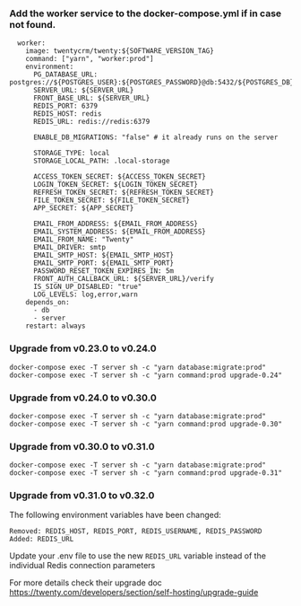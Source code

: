 ### Add the worker service to the docker-compose.yml if in case not found.
```
  worker:
    image: twentycrm/twenty:${SOFTWARE_VERSION_TAG}
    command: ["yarn", "worker:prod"]
    environment:
      PG_DATABASE_URL: postgres://${POSTGRES_USER}:${POSTGRES_PASSWORD}@db:5432/${POSTGRES_DB}
      SERVER_URL: ${SERVER_URL}
      FRONT_BASE_URL: ${SERVER_URL}
      REDIS_PORT: 6379
      REDIS_HOST: redis
      REDIS_URL: redis://redis:6379

      ENABLE_DB_MIGRATIONS: "false" # it already runs on the server

      STORAGE_TYPE: local
      STORAGE_LOCAL_PATH: .local-storage

      ACCESS_TOKEN_SECRET: ${ACCESS_TOKEN_SECRET}
      LOGIN_TOKEN_SECRET: ${LOGIN_TOKEN_SECRET}
      REFRESH_TOKEN_SECRET: ${REFRESH_TOKEN_SECRET}
      FILE_TOKEN_SECRET: ${FILE_TOKEN_SECRET}
      APP_SECRET: ${APP_SECRET}

      EMAIL_FROM_ADDRESS: ${EMAIL_FROM_ADDRESS}
      EMAIL_SYSTEM_ADDRESS: ${EMAIL_FROM_ADDRESS}
      EMAIL_FROM_NAME: "Twenty"
      EMAIL_DRIVER: smtp
      EMAIL_SMTP_HOST: ${EMAIL_SMTP_HOST}
      EMAIL_SMTP_PORT: ${EMAIL_SMTP_PORT}
      PASSWORD_RESET_TOKEN_EXPIRES_IN: 5m
      FRONT_AUTH_CALLBACK_URL: ${SERVER_URL}/verify
      IS_SIGN_UP_DISABLED: "true"
      LOG_LEVELS: log,error,warn
    depends_on:
      - db
      - server
    restart: always
```

### Upgrade from v0.23.0 to v0.24.0
```
docker-compose exec -T server sh -c "yarn database:migrate:prod"
docker-compose exec -T server sh -c "yarn command:prod upgrade-0.24"
```
### Upgrade from v0.24.0 to v0.30.0
```
docker-compose exec -T server sh -c "yarn database:migrate:prod"
docker-compose exec -T server sh -c "yarn command:prod upgrade-0.30"
```

### Upgrade from v0.30.0 to v0.31.0
```
docker-compose exec -T server sh -c "yarn database:migrate:prod"
docker-compose exec -T server sh -c "yarn command:prod upgrade-0.31"
```
### Upgrade from v0.31.0 to v0.32.0
The following environment variables have been changed:
```
Removed: REDIS_HOST, REDIS_PORT, REDIS_USERNAME, REDIS_PASSWORD
Added: REDIS_URL
```
Update your .env file to use the new `REDIS_URL` variable instead of the individual Redis connection parameters


For more details check their upgrade doc https://twenty.com/developers/section/self-hosting/upgrade-guide
